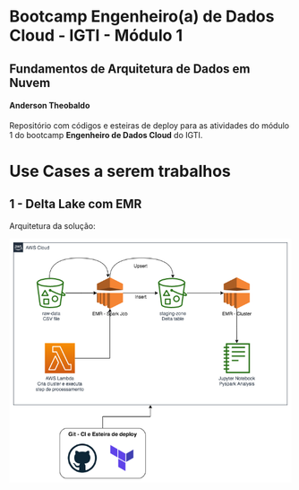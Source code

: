 # Bootcamp Engenheiro(a) de Dados Cloud - IGTI - Módulo 1

## Fundamentos de Arquitetura de Dados em Nuvem

#### Anderson Theobaldo

Repositório com códigos e esteiras de deploy para as atividades do módulo 1 do bootcamp **Engenheiro de Dados Cloud** do IGTI. 

# Use Cases a serem trabalhos

## 1 - Delta Lake com EMR

Arquitetura da solução:

![delta](img/edc_mod1_delta.png)
